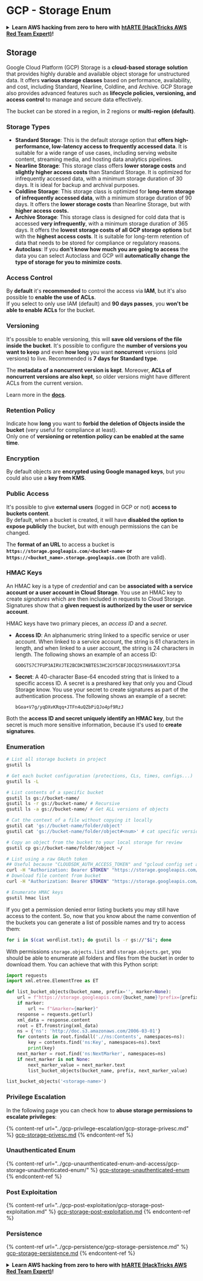 # GCP - Storage Enum

<details>

<summary><strong>Learn AWS hacking from zero to hero with</strong> <a href="https://training.hacktricks.xyz/courses/arte"><strong>htARTE (HackTricks AWS Red Team Expert)</strong></a><strong>!</strong></summary>

Other ways to support HackTricks:

* If you want to see your **company advertised in HackTricks** or **download HackTricks in PDF** Check the [**SUBSCRIPTION PLANS**](https://github.com/sponsors/carlospolop)!
* Get the [**official PEASS & HackTricks swag**](https://peass.creator-spring.com)
* Discover [**The PEASS Family**](https://opensea.io/collection/the-peass-family), our collection of exclusive [**NFTs**](https://opensea.io/collection/the-peass-family)
* **Join the** 💬 [**Discord group**](https://discord.gg/hRep4RUj7f) or the [**telegram group**](https://t.me/peass) or **follow** me on **Twitter** 🐦 [**@carlospolopm**](https://twitter.com/carlospolopm)**.**
* **Share your hacking tricks by submitting PRs to the** [**HackTricks**](https://github.com/carlospolop/hacktricks) and [**HackTricks Cloud**](https://github.com/carlospolop/hacktricks-cloud) github repos.

</details>

## Storage

Google Cloud Platform (GCP) Storage is a **cloud-based storage solution** that provides highly durable and available object storage for unstructured data. It offers **various storage classes** based on performance, availability, and cost, including Standard, Nearline, Coldline, and Archive. GCP Storage also provides advanced features such as **lifecycle policies, versioning, and access control** to manage and secure data effectively.

The bucket can be stored in a region, in 2 regions or **multi-region (default)**.

### Storage Types

* **Standard Storage**: This is the default storage option that **offers high-performance, low-latency access to frequently accessed data**. It is suitable for a wide range of use cases, including serving website content, streaming media, and hosting data analytics pipelines.
* **Nearline Storage**: This storage class offers **lower storage costs** and **slightly higher access costs** than Standard Storage. It is optimized for infrequently accessed data, with a minimum storage duration of 30 days. It is ideal for backup and archival purposes.
* **Coldline Storage**: This storage class is optimized for **long-term storage of infrequently accessed data**, with a minimum storage duration of 90 days. It offers the **lower storage costs** than Nearline Storage, but with **higher access costs.**
* **Archive Storage**: This storage class is designed for cold data that is accessed **very infrequently**, with a minimum storage duration of 365 days. It offers the **lowest storage costs of all GCP storage options** but with the **highest access costs**. It is suitable for long-term retention of data that needs to be stored for compliance or regulatory reasons.
* **Autoclass**: If you **don't know how much you are going to access** the data you can select Autoclass and GCP will **automatically change the type of storage for you to minimize costs**.

### Access Control

By **default** it's **recommended** to control the access via **IAM**, but it's also possible to **enable the use of ACLs**.\
If you select to only use IAM (default) and **90 days passes**, you **won't be able to enable ACLs** for the bucket.

### Versioning

It's possible to enable versioning, this will **save old versions of the file inside the bucket**. It's possible to configure the **number of versions you want to keep** and even **how long** you want **noncurrent** versions (old versions) to live. Recommended is **7 days for Standard type**.

The **metadata of a noncurrent version is kept**. Moreover, **ACLs of noncurrent versions are also kept**, so older versions might have different ACLs from the current version.

Learn more in the [**docs**](https://cloud.google.com/storage/docs/object-versioning).

### Retention Policy

Indicate how **long** you want to **forbid the deletion of Objects inside the bucket** (very useful for compliance at least).\
Only one of **versioning or retention policy can be enabled at the same time**.

### Encryption

By default objects are **encrypted using Google managed keys**, but you could also use a **key from KMS**.

### Public Access

It's possible to give **external users** (logged in GCP or not) **access to buckets content**. \
By default, when a bucket is created, it will have **disabled the option to expose publicly** the bucket, but with enough permissions the can be changed.

The **format of an URL** to access a bucket is **`https://storage.googleapis.com/<bucket-name>` or `https://<bucket_name>.storage.googleapis.com`** (both are valid).

### HMAC Keys

An HMAC key is a type of _credential_ and can be **associated with a service account or a user account in Cloud Storage**. You use an HMAC key to create _signatures_ which are then included in requests to Cloud Storage. Signatures show that a **given request is authorized by the user or service account**.

HMAC keys have two primary pieces, an _access ID_ and a _secret_.

*   **Access ID**: An alphanumeric string linked to a specific service or user account. When linked to a service account, the string is 61 characters in length, and when linked to a user account, the string is 24 characters in length. The following shows an example of an access ID:

    `GOOGTS7C7FUP3AIRVJTE2BCDKINBTES3HC2GY5CBFJDCQ2SYHV6A6XXVTJFSA`
*   **Secret**: A 40-character Base-64 encoded string that is linked to a specific access ID. A secret is a preshared key that only you and Cloud Storage know. You use your secret to create signatures as part of the authentication process. The following shows an example of a secret:

    `bGoa+V7g/yqDXvKRqq+JTFn4uQZbPiQJo4pf9RzJ`

Both the **access ID and secret uniquely identify an HMAC key**, but the secret is much more sensitive information, because it's used to **create signatures**.

### Enumeration

```bash
# List all storage buckets in project
gsutil ls

# Get each bucket configuration (protections, CLs, times, configs...)
gsutil ls -L

# List contents of a specific bucket
gsutil ls gs://bucket-name/
gsutil ls -r gs://bucket-name/ # Recursive
gsutil ls -a gs://bucket-name/ # Get ALL versions of objects

# Cat the context of a file without copying it locally
gsutil cat 'gs://bucket-name/folder/object'
gsutil cat 'gs://bucket-name/folder/object#<num>' # cat specific version

# Copy an object from the bucket to your local storage for review
gsutil cp gs://bucket-name/folder/object ~/

# List using a raw OAuth token
## Useful because "CLOUDSDK_AUTH_ACCESS_TOKEN" and "gcloud config set auth/access_token_file" doesn't work with gsutil
curl -H "Authorization: Bearer $TOKEN" "https://storage.googleapis.com/storage/v1/b/<storage-name>/o"
# Download file content from bucket
curl -H "Authorization: Bearer $TOKEN" "https://storage.googleapis.com/storage/v1/b/supportstorage-58249/o/flag.txt?alt=media" --output -

# Enumerate HMAC keys
gsutil hmac list
```

If you get a permission denied error listing buckets you may still have access to the content. So, now that you know about the name convention of the buckets you can generate a list of possible names and try to access them:

```bash
for i in $(cat wordlist.txt); do gsutil ls -r gs://"$i"; done
```

With permissions `storage.objects.list` and `storage.objects.get`, you should be able to enumerate all folders and files from the bucket in order to download them. You can achieve that with this Python script:

```python
import requests
import xml.etree.ElementTree as ET

def list_bucket_objects(bucket_name, prefix='', marker=None):
    url = f"https://storage.googleapis.com/{bucket_name}?prefix={prefix}"
    if marker:
        url += f"&marker={marker}"
    response = requests.get(url)
    xml_data = response.content
    root = ET.fromstring(xml_data)
    ns = {'ns': 'http://doc.s3.amazonaws.com/2006-03-01'}
    for contents in root.findall('.//ns:Contents', namespaces=ns):
        key = contents.find('ns:Key', namespaces=ns).text
        print(key)
    next_marker = root.find('ns:NextMarker', namespaces=ns)
    if next_marker is not None:
        next_marker_value = next_marker.text
        list_bucket_objects(bucket_name, prefix, next_marker_value)

list_bucket_objects('<storage-name>')
```

### Privilege Escalation

In the following page you can check how to **abuse storage permissions to escalate privileges**:

{% content-ref url="../gcp-privilege-escalation/gcp-storage-privesc.md" %}
[gcp-storage-privesc.md](../gcp-privilege-escalation/gcp-storage-privesc.md)
{% endcontent-ref %}

### Unauthenticated Enum

{% content-ref url="../gcp-unaunthenticated-enum-and-access/gcp-storage-unauthenticated-enum/" %}
[gcp-storage-unauthenticated-enum](../gcp-unaunthenticated-enum-and-access/gcp-storage-unauthenticated-enum/)
{% endcontent-ref %}

### Post Exploitation

{% content-ref url="../gcp-post-exploitation/gcp-storage-post-exploitation.md" %}
[gcp-storage-post-exploitation.md](../gcp-post-exploitation/gcp-storage-post-exploitation.md)
{% endcontent-ref %}

### Persistence

{% content-ref url="../gcp-persistence/gcp-storage-persistence.md" %}
[gcp-storage-persistence.md](../gcp-persistence/gcp-storage-persistence.md)
{% endcontent-ref %}

<details>

<summary><strong>Learn AWS hacking from zero to hero with</strong> <a href="https://training.hacktricks.xyz/courses/arte"><strong>htARTE (HackTricks AWS Red Team Expert)</strong></a><strong>!</strong></summary>

Other ways to support HackTricks:

* If you want to see your **company advertised in HackTricks** or **download HackTricks in PDF** Check the [**SUBSCRIPTION PLANS**](https://github.com/sponsors/carlospolop)!
* Get the [**official PEASS & HackTricks swag**](https://peass.creator-spring.com)
* Discover [**The PEASS Family**](https://opensea.io/collection/the-peass-family), our collection of exclusive [**NFTs**](https://opensea.io/collection/the-peass-family)
* **Join the** 💬 [**Discord group**](https://discord.gg/hRep4RUj7f) or the [**telegram group**](https://t.me/peass) or **follow** me on **Twitter** 🐦 [**@carlospolopm**](https://twitter.com/carlospolopm)**.**
* **Share your hacking tricks by submitting PRs to the** [**HackTricks**](https://github.com/carlospolop/hacktricks) and [**HackTricks Cloud**](https://github.com/carlospolop/hacktricks-cloud) github repos.

</details>
